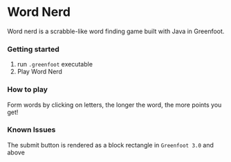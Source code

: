 # Word Nerd

Word nerd is a scrabble-like word finding game built with Java in Greenfoot.

### Getting started
1. run ```.greenfoot``` executable 
2. Play Word Nerd

### How to play

Form words by clicking on letters, the longer the word, the more points you get!

### Known Issues
The submit button is rendered as a block rectangle in ```Greenfoot 3.0``` and above
